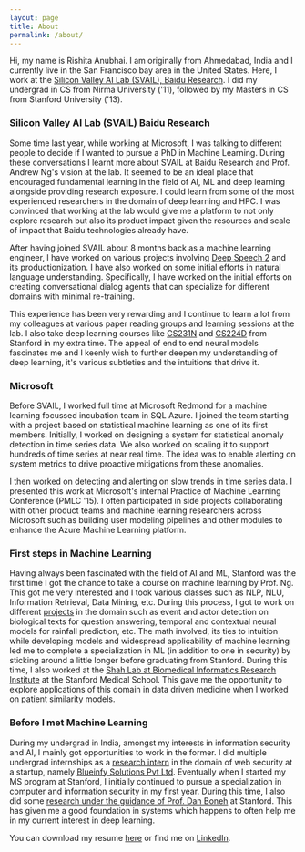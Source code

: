 ```yaml
---
layout: page
title: About
permalink: /about/
---
```


Hi, my name is Rishita Anubhai. I am originally from Ahmedabad, India and I currently live in the San Francisco bay area in the United States. Here, I work at the [Silicon Valley AI Lab (SVAIL), Baidu Research](http://research.baidu.com/silicon-valley-ai-lab/). I did my undergrad in CS from Nirma University ('11), followed by my Masters in CS from Stanford University ('13).

### Silicon Valley AI Lab (SVAIL) Baidu Research

Some time last year, while working at Microsoft, I was talking to different people to decide if I wanted to pursue a PhD in Machine Learning. During these conversations I learnt more about SVAIL at Baidu Research and Prof. Andrew Ng's vision at the lab. It seemed to be an ideal place that encouraged fundamental learning in the field of AI, ML and deep learning alongside providing research exposure. I could learn from some of the most experienced researchers in the domain of deep learning and HPC. I was convinced that working at the lab would give me a platform to not only explore research but also its product impact given the resources and scale of impact that Baidu technologies already have.

After having joined SVAIL about 8 months back as a machine learning engineer, I have worked on various projects involving [Deep Speech 2](http://arxiv.org/abs/1512.02595) and its productionization. I have also worked on some initial efforts in natural language understanding. Specifically, I have worked on the initial efforts on creating conversational dialog agents that can specialize for different domains with minimal re-training.

This experience has been very rewarding and I continue to learn a lot from my colleagues at various paper reading groups and learning sessions at the lab. I also take deep learning courses like [CS231N](http://cs231n.stanford.edu/syllabus.html) and [CS224D](http://cs224d.stanford.edu/) from Stanford in my extra time. The appeal of end to end neural models fascinates me and I keenly wish to further deepen my understanding of deep learning, it's various subtleties and the intuitions that drive it.

### Microsoft

Before SVAIL, I worked full time at Microsoft Redmond for a machine learning focussed incubation team in SQL Azure. I joined the team starting with a project based on statistical machine learning as one of its first members. Initially, I worked on designing a system for statistical anomaly detection in time series data. We also worked on scaling it to support hundreds of time series at near real time. The idea was to enable alerting on system metrics to drive proactive mitigations from these anomalies.

I then worked on detecting and alerting on slow trends in time series data. I presented this work at Microsoft's internal Practice of Machine Learning Conference (PMLC '15). I often participated in side projects collaborating with other product teams and machine learning researchers across Microsoft such as building user modeling pipelines and other modules to enhance the Azure Machine Learning platform.

### First steps in Machine Learning

Having always been fascinated with the field of AI and ML, Stanford was the first time I got the chance to take a course on machine learning by Prof. Ng. This got me very interested and I took various classes such as NLP, NLU, Information Retrieval, Data Mining, etc. During this process, I got to work on different [projects](https://www.linkedin.com/in/rishitaa#background-projects) in the domain such as event and actor detection on biological texts for question answering, temporal and contextual neural models for rainfall prediction, etc. The math involved, its ties to intuition while developing models and widespread applicability of machine learning led me to complete a specialization in ML (in addition to one in security) by sticking around a little longer before graduating from Stanford. During this time, I also worked at the [Shah Lab at Biomedical Informatics Research Institute](http://bmir.stanford.edu/research/shahlab.html) at the Stanford Medical School. This gave me the opportunity to explore applications of this domain in data driven medicine when I worked on patient similarity models.

### Before I met Machine Learning

During my undergrad in India, amongst my interests in information security and AI, I mainly got opportunities to work in the former. I did multiple undergrad internships as a [research intern](https://www.linkedin.com/in/rishitaa#experience-320906555) in the domain of web security at a startup, namely [Blueinfy Solutions Pvt Ltd](http://www.blueinfy.com/). Eventually when I started my MS program at Stanford, I initially continued to pursue a specialization in computer and information security in my first year. During this time, I also did some [research under the guidance of Prof. Dan Boneh](http://crypto.stanford.edu/~dabo/pubs/abstracts/ssl-client-bugs.html) at Stanford. This has given me a good foundation in systems which happens to often help me in my current interest in deep learning.

You can download my resume [here](/rishita-resume-april-2016.pdf) or find me on [LinkedIn](https://www.linkedin.com/in/rishitaa).
